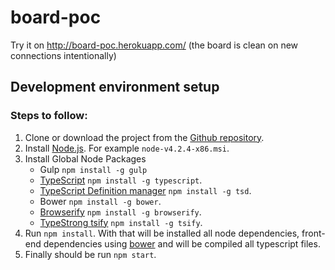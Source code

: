 # board-poc

Try it on http://board-poc.herokuapp.com/ (the board is clean on new connections intentionally)

## Development environment setup

### Steps to follow:

1. Clone or download the project from the [Github repository](https://github.com/MakingSense/hypermedia-api-poc).
2. Install [Node.js](https://nodejs.org). For example `node-v4.2.4-x86.msi`.
3. Install Global Node Packages
    * Gulp `npm install -g gulp`
    * [TypeScript](http://www.typescriptlang.org/) `npm install -g typescript`.
    * [TypeScript Definition manager](https://github.com/DefinitelyTyped/tsd) `npm install -g tsd`.
    * Bower `npm install -g bower`.
    * [Browserify](http://browserify.org/) `npm install -g browserify`.
    * [TypeStrong tsify](https://github.com/TypeStrong/tsify) `npm install -g tsify`.
4. Run `npm install`. With that will be installed all node dependencies, front-end dependencies using [bower](http://bower.io/) and will be compiled all typescript files.
5. Finally should be run `npm start`.
